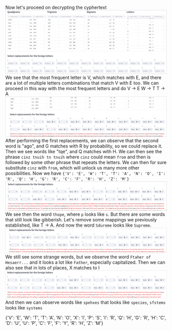 Now let's proceed on decrypting the cyphertext
![alt text](image.png)
We see that the most frequent letter is V, which matches with E, and there are a lot of multiple letters combinations that match V with E too.
We can proceed in this way with the most frequent letters and do
V -> E
W -> T
T -> A
![alt text](image-3.png)
After performing the first replacements, we can observe that the second word is "ago", and G matches with R by probability, so we could replace it. Then we see words like "tqe", and Q matches with H.
We can then see the phrase `cinz tnuih tn tnuih` where `cinz` could mean `from` and then is followed by some other phrase that repeats the letters. We can then for sure substitute `cinz` with `from`, which will unlock us many more other possibilities.
Now we have ```{'V': 'E', 'W': 'T', 'T': 'A', 'N': 'O', 'I': 'R', 'Q': 'H', 'G': 'R', 'C': 'F', 'R': 'H', 'Z': 'M'}```
![alt text](image-4.png) 
We see then the word `thope`, where `p` looks like `s`. But there are some words that still look like gibberish. Let's remove some mappings we previously established, like T -> A.
And now the word `Sdureme` looks like `Supreme`. 
![alt text](image-6.png)
We still see some strange words, but we observe the word `Ftaher of Hesaerr...` and it looks a lot like `Father`, especially capitalized. Then we can also see that in lots of places, X matches to I
![alt text](image-8.png)
And then we can observe words like `spehxes` that looks like `species`, `sfstems` looks like `systems`

{'V': 'E', 'W': 'T', 'T': 'A', 'N': 'O', 'X': 'I', 'P': 'S', 'I': 'R', 'Q': 'H', 'G': 'R', 'H': 'C', 'D': 'U', 'U': 'P', 'C': 'F', 'F': 'Y', 'R': 'H', 'Z': 'M'}